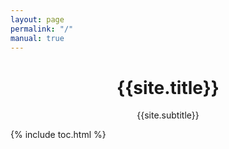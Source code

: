 ```yaml
---
layout: page
permalink: "/"
manual: true
---
```

<div align="center">
  <h1>{{site.title}}</h1>
  <p>{{site.subtitle}}</p>
</div>

{% include toc.html %}
